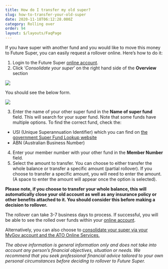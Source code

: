 ```yaml
---
title: How do I transfer my old super?
slug: how-to-transfer-your-old-super
date: 2020-11-18T06:12:28.000Z
category: Rolling over
order: 94
layout: $/layouts/FaqPage
---
```

If you have super with another fund and you would like to move this money to Future Super, you can easily request a rollover online. Here’s how to do it:

1. Login to the Future Super [online account](https://my.futuresuper.com.au/).
2. Click ‘*Consolidate your super*’ on the right hand side of the **Overview** section

![](https://res.cloudinary.com/fdq5gvf9pls/image/upload/c_scale,w_300/v1639579047/Member%20Statement%20blog/consolidate_your_super_online_account_xieyyk.png)

You should see the below form.

![](https://res.cloudinary.com/fdq5gvf9pls/image/upload/c_scale,w_800/v1639579129/Member%20Statement%20blog/Consolidate_your_super_form_soonwo.png)

3. Enter the name of your other super fund in the **Name of super fund** field. This will search for your super fund. Note that some funds have multiple options. To find the correct fund, check the:

* USI (Unique Superannuation Identifier) which you can find on [the government Super Fund Lookup website](https://superfundlookup.gov.au/Tools/USI)
* ABN (Australian Business Number)

4. Enter your member number with your other fund in the **Member Number** field.
5. Select the amount to transfer. You can choose to either transfer the whole balance or transfer a specific amount (partial rollover). If you choose to transfer a specific amount, you will need to enter the amount. (A space to enter the amount will appear once the option is selected).

**Please note, if you choose to transfer your whole balance, this will automatically close your old account as well as any insurance policy or other benefits attached to it. You should consider this before making a decision to rollover.**

The rollover can take 3-7 business days to process. If successful, you will be able to see the rolled over funds within your [online account](https://my.futuresuper.com.au/).

Alternatively, you can also choose to [consolidate your super via your MyGov account and the ATO Online Services.](https://www.futuresuper.com.au/faqs/how-to-roll-over-your-existing-super-through-mygov)

*The above information is general information only and does not take into account any person’s financial objectives, situation or needs. We recommend that you seek professional financial advice tailored to your own personal circumstances before deciding to rollover to Future Super.*
